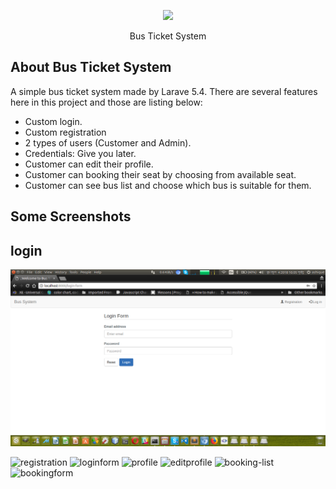 <p align="center"><img src="https://laravel.com/assets/img/components/logo-laravel.svg"></p>

<p align="center">Bus Ticket System</p>

## About Bus Ticket System

A simple bus ticket system made by Larave 5.4.
There are several features here in this project and those are listing below:

- Custom login.
- Custom registration
- 2 types of users (Customer and Admin).
- Credentials: Give you later.
- Customer can edit their profile.
- Customer can booking their seat by choosing from available seat.
- Customer can see bus list and choose which bus is suitable for them.

## Some Screenshots


## login
<div>
<img src="img-project/login.png">
</div>




![registration](https://user-images.githubusercontent.com/5427021/42256333-74f0a6ae-7f72-11e8-8161-a215d54b2634.png)
![loginform](https://user-images.githubusercontent.com/5427021/42256349-8a87eff4-7f72-11e8-8a3b-e9eae2651160.png)
![profile](https://user-images.githubusercontent.com/5427021/42256359-9699a972-7f72-11e8-97e5-9223bf0d2a55.png)
![editprofile](https://user-images.githubusercontent.com/5427021/42256371-ab8107b8-7f72-11e8-8e0a-b74fa5c7217b.png)
![booking-list](https://user-images.githubusercontent.com/5427021/42256381-b5e36480-7f72-11e8-8a6d-0355c11fa95e.png)
![bookingform](https://user-images.githubusercontent.com/5427021/42256389-c3235740-7f72-11e8-983c-248c72d83251.png)